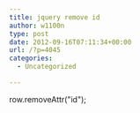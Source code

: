 ```yaml
---
title: jquery remove id
author: w1100n
type: post
date: 2012-09-16T07:11:34+00:00
url: /?p=4045
categories:
  - Uncategorized

---
```

row.removeAttr("id");